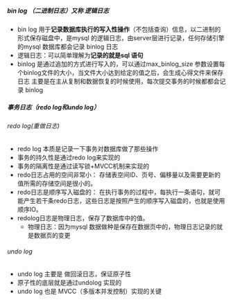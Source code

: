 ##### bin log （二进制日志）又称 逻辑日志
- bin log 用于**记录数据库执行的写入性操作**（不包括查询）信息，以二进制的形式保存磁盘中，是mysql 的逻辑日志，由server层进行记录，任何存储引擎的mysql 数据库都会记录 binlog 日志
- 逻辑日志：可以简单理解为**记录的就是sql 语句**
- binlog 是通过追加的方式进行写入的，可以通过max_binlog_size 参数设置每个binlog文件的大小，当文件大小达到给定的值之后，会生成心得文件来保存日志
主要是在主从复制和数据恢复的时候使用，每次提交事务的时候都都会记录 binlog
##### 事务日志（redo log和undo log）
###### redo log(重做日志)
- redo log 本质是记录一下事务对数据库做了那些操作
- 事务的持久性是通过redo log来实现的
- 事务的隔离性是通过读写锁+MVCC机制来实现的
- redo日志占用的空间非常小： 存储表空间ID、页号、偏移量以及需要更新的值所需的存储空间是很小的。
- redo日志是顺序写入磁盘的： 在执行事务的过程中，每执行一条语句，就可能产生若干条redo日志，这些日志是按照产生的顺序写入磁盘的，也就是使用顺序IO。
- redolog日志是物理日志，保存了数据库中的值。
	- 物理日志：因为mysql 数据做种是保存在数据页中的，物理日志记录的就是数据页的变更
###### undo log
- undo log 主要是 做回滚日志，保证原子性
- 原子性的底层就是通过undolog 实现的
- undo log 也是 MVCC（多版本并发控制）实现的关键
